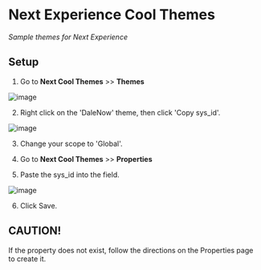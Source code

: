 # Next Experience Cool Themes

*Sample themes for Next Experience*

## Setup
1. Go to **Next Cool Themes** >> **Themes**

![image](https://github.com/dalestubblefield/next-cool-themes/assets/994677/7038cf51-abe0-4db5-a446-9c3864813e52)

2. Right click on the 'DaleNow' theme, then click 'Copy sys_id'.

![image](https://github.com/dalestubblefield/next-cool-themes/assets/994677/fe382bb8-b028-43c4-8bd4-7c4f740c16b6)

3. Change your scope to 'Global'.

4. Go to **Next Cool Themes** >> **Properties**

5. Paste the sys_id into the field.

![image](https://github.com/dalestubblefield/next-cool-themes/assets/994677/a5c5efc8-b9e5-4fa4-95ca-37c0370a2e6d)

6. Click Save. 

## CAUTION!

If the property does not exist, follow the directions on the Properties page to create it. 
